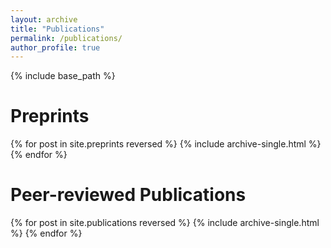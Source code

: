 ```yaml
---
layout: archive
title: "Publications"
permalink: /publications/
author_profile: true
---
```


<!---
{% if author.googlescholar %}
  You can also find my articles on <u><a href="{{author.googlescholar}}">my Google Scholar profile</a>.</u>
{% endif %}
--->
{% include base_path %}


Preprints
====== 
{% for post in site.preprints reversed %}
  {% include archive-single.html %}
{% endfor %}


Peer-reviewed Publications
======

{% for post in site.publications reversed %}
  {% include archive-single.html %}
{% endfor %}
